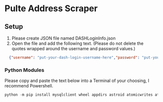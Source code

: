 # Pulte Address Scraper

## Setup

   1. Please create JSON file named DASHLoginInfo.json
   2. Open the file and add the following text. (Please do not delete the quotes wrapped around the username and password values.)

```json
  {"username": "put-your-dash-login-username-here","password": "put-your-login-password-here"}
```

### Python Modules

Please copy and paste the text below into a Terminal of your choosing, I recommend Powershell.

```powershell
python -m pip install mysqlclient wheel appdirs astroid atomicwrites attrs beautifulsoup4 bs4 certifi chardet colorama fake-useragent html5lib gspread webdriver_manager idna importlib-metadata isort lazy-object-proxy lxml mccabe more-itertools numpy packaging pandas parse pluggy py pyee pylint pyparsing pyppeteer pyodbc pyquery pytest python-dateutil requests requests-html robobrowser selenium setuptools six soupsieve SQLAlchemy tqdm typed-ast w3lib wcwidth webencodings websockets Werkzeug==0.16.1 wrapt xlrd zipp mysqlclient google-api-python-client google-cloud-storage google-cloud-translate grpcio --user
```
